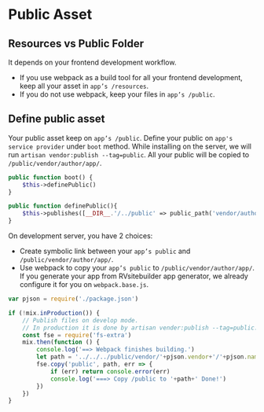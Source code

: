 # Public Asset

## Resources vs Public Folder

It depends on your frontend development workflow.

- If you use webpack as a build tool for all your frontend development, keep all your asset in `app’s /resources`. 
- If you do not use webpack, keep your files in `app’s /public`.


## Define public asset 

Your public asset keep on `app’s /public`. Define your public on `app's service provider` under `boot` method. While installing on the server, we will run `artisan vendor:publish --tag=public`. All your public will be copied to `/public/vendor/author/app/`.  

```php
public function boot() {
    $this->definePublic()  
} 

public function definePublic(){
    $this->publishes([__DIR__.'/../public' => public_path('vendor/author/app')], 'public');
}
```

On development server, you have 2 choices:

- Create symbolic link between your `app’s public` and `/public/vendor/author/app/`. 
- Use webpack to copy your `app’s public` to `/public/vendor/author/app/`. If you generate your app from RVsitebuilder app generator, we already configure it for you on `webpack.base.js`. 


```js
var pjson = require('./package.json')

if (!mix.inProduction()) {
    // Publish files on develop mode.
    // In production it is done by artisan vender:publish --tag=public.
    const fse = require('fs-extra')    
    mix.then(function () {
        console.log('==> Webpack finishes building.')
        let path = '../../../public/vendor/'+pjson.vendor+'/'+pjson.name
        fse.copy('public', path, err => {
            if (err) return console.error(err)
            console.log('===> Copy /public to '+path+' Done!')
        })
    })
}
```

 
